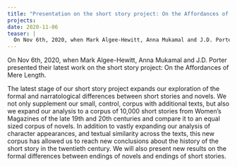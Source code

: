 ```yaml
---
title: "Presentation on the short story project: On the Affordances of Mere Length"
projects: 
date: 2020-11-06
teaser: |
  On Nov 6th, 2020, when Mark Algee-Hewitt, Anna Mukamal and J.D. Porter presented their latest work on the short story project: On the Affordances of Mere Length.
---
```


On Nov 6th, 2020, when Mark Algee-Hewitt, Anna Mukamal and J.D. Porter presented their latest work on the short story project: On the Affordances of Mere Length.

The latest stage of our short story project expands our exploration of the formal and narratological differences between short stories and novels. We not only supplement our small, control, corpus with additional texts, but also we expand our analysis to a corpus of 10,000 short stories from Women’s Magazines of the late 19th and 20th centuries and compare it to an equal sized corpus of novels. In addition to vastly expanding our analysis of character appearances, and textual similarity across the texts, this new corpus has allowed us to reach new conclusions about the history of the short story in the twentieth century. We will also present new results on the formal differences between endings of novels and endings of short stories.
